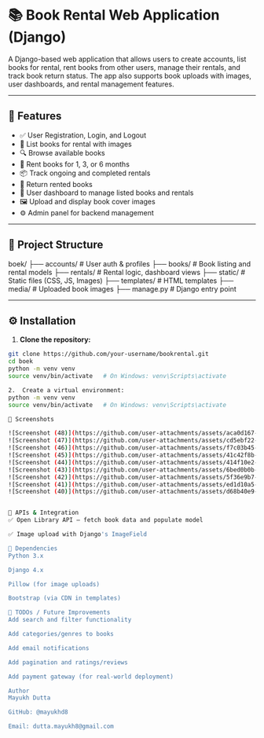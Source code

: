 # 📚 Book Rental Web Application (Django)

A Django-based web application that allows users to create accounts, list books for rental, rent books from other users, manage their rentals, and track book return status. The app also supports book uploads with images, user dashboards, and rental management features.

---

## 🚀 Features

- ✅ User Registration, Login, and Logout
- 📖 List books for rental with images
- 🔍 Browse available books
- 🛒 Rent books for 1, 3, or 6 months
- 📦 Track ongoing and completed rentals
- 🔁 Return rented books
- 📁 User dashboard to manage listed books and rentals
- 🖼 Upload and display book cover images
- ⚙️ Admin panel for backend management

---

## 📂 Project Structure
  boek/
├── accounts/ # User auth & profiles
├── books/ # Book listing and rental models
├── rentals/ # Rental logic, dashboard views
├── static/ # Static files (CSS, JS, Images)
├── templates/ # HTML templates
├── media/ # Uploaded book images
├── manage.py # Django entry point


---

## ⚙️ Installation

1. **Clone the repository:**

```bash
git clone https://github.com/your-username/bookrental.git
cd boek
python -m venv venv
source venv/bin/activate   # On Windows: venv\Scripts\activate

2.  Create a virtual environment:
python -m venv venv
source venv/bin/activate   # On Windows: venv\Scripts\activate

📸 Screenshots

![Screenshot (48)](https://github.com/user-attachments/assets/aca0d167-d256-46f2-a5e3-2629ff2cbe5f)
![Screenshot (47)](https://github.com/user-attachments/assets/cd5ebf22-bb32-46d6-b48b-990a6d3a70cd)
![Screenshot (46)](https://github.com/user-attachments/assets/f7c03b45-a6d7-4200-9953-17d76585a485)
![Screenshot (45)](https://github.com/user-attachments/assets/41c42f8b-d0f2-4283-926d-1a7934867b05)
![Screenshot (44)](https://github.com/user-attachments/assets/414f10e2-cfeb-49a9-ad59-3eb191fc8177)
![Screenshot (43)](https://github.com/user-attachments/assets/6bed0b0b-4c7c-453a-9236-e789c834b9f9)
![Screenshot (42)](https://github.com/user-attachments/assets/5f36e9b7-9b2d-450d-ac13-ff7435a29675)
![Screenshot (41)](https://github.com/user-attachments/assets/ed1d10a5-fdfa-458a-83cb-5b9a4abe629f)
![Screenshot (40)](https://github.com/user-attachments/assets/d68b40e9-9362-4f8c-8d04-52cd8cdc8965)


📡 APIs & Integration
✅ Open Library API — fetch book data and populate model

✅ Image upload with Django's ImageField

🧩 Dependencies
Python 3.x

Django 4.x

Pillow (for image uploads)

Bootstrap (via CDN in templates)

📌 TODOs / Future Improvements
Add search and filter functionality

Add categories/genres to books

Add email notifications

Add pagination and ratings/reviews

Add payment gateway (for real-world deployment)

Author
Mayukh Dutta

GitHub: @mayukhd8

Email: dutta.mayukh8@gmail.com

